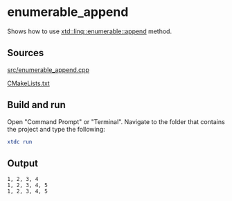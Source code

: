 # enumerable_append

Shows how to use [xtd::linq::enumerable::append](https://gammasoft71.github.io/xtd/reference_guides/latest/classxtd_1_1linq_1_1enumerable.html#a80ec308a9a8c3b94822405b811270630) method.

## Sources

[src/enumerable_append.cpp](src/enumerable_append.cpp)

[CMakeLists.txt](CMakeLists.txt)

## Build and run

Open "Command Prompt" or "Terminal". Navigate to the folder that contains the project and type the following:

```cmake
xtdc run
```

## Output

```
1, 2, 3, 4
1, 2, 3, 4, 5
1, 2, 3, 4, 5
```

